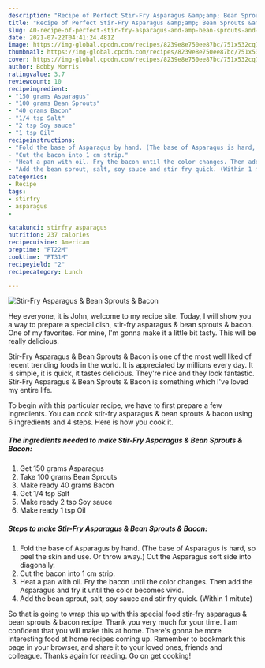 ```yaml
---
description: "Recipe of Perfect Stir-Fry Asparagus &amp;amp; Bean Sprouts &amp;amp; Bacon"
title: "Recipe of Perfect Stir-Fry Asparagus &amp;amp; Bean Sprouts &amp;amp; Bacon"
slug: 40-recipe-of-perfect-stir-fry-asparagus-and-amp-bean-sprouts-and-amp-bacon
date: 2021-07-22T04:41:24.481Z
image: https://img-global.cpcdn.com/recipes/8239e8e750ee87bc/751x532cq70/stir-fry-asparagus-bean-sprouts-bacon-recipe-main-photo.jpg
thumbnail: https://img-global.cpcdn.com/recipes/8239e8e750ee87bc/751x532cq70/stir-fry-asparagus-bean-sprouts-bacon-recipe-main-photo.jpg
cover: https://img-global.cpcdn.com/recipes/8239e8e750ee87bc/751x532cq70/stir-fry-asparagus-bean-sprouts-bacon-recipe-main-photo.jpg
author: Bobby Morris
ratingvalue: 3.7
reviewcount: 10
recipeingredient:
- "150 grams Asparagus"
- "100 grams Bean Sprouts"
- "40 grams Bacon"
- "1/4 tsp Salt"
- "2 tsp Soy sauce"
- "1 tsp Oil"
recipeinstructions:
- "Fold the base of Asparagus by hand. (The base of Asparagus is hard, so peel the skin and use. Or throw away.) Cut the Asparagus soft side into diagonally."
- "Cut the bacon into 1 cm strip."
- "Heat a pan with oil. Fry the bacon until the color changes. Then add the Asparagus and fry it until the color becomes vivid."
- "Add the bean sprout, salt, soy sauce and stir fry quick. (Within 1 mitute)"
categories:
- Recipe
tags:
- stirfry
- asparagus
- 

katakunci: stirfry asparagus  
nutrition: 237 calories
recipecuisine: American
preptime: "PT22M"
cooktime: "PT31M"
recipeyield: "2"
recipecategory: Lunch

---
```



![Stir-Fry Asparagus &amp; Bean Sprouts &amp; Bacon](https://img-global.cpcdn.com/recipes/8239e8e750ee87bc/751x532cq70/stir-fry-asparagus-bean-sprouts-bacon-recipe-main-photo.jpg)

Hey everyone, it is John, welcome to my recipe site. Today, I will show you a way to prepare a special dish, stir-fry asparagus &amp; bean sprouts &amp; bacon. One of my favorites. For mine, I'm gonna make it a little bit tasty. This will be really delicious.

Stir-Fry Asparagus &amp; Bean Sprouts &amp; Bacon is one of the most well liked of recent trending foods in the world. It is appreciated by millions every day. It is simple, it is quick, it tastes delicious. They're nice and they look fantastic. Stir-Fry Asparagus &amp; Bean Sprouts &amp; Bacon is something which I've loved my entire life.




To begin with this particular recipe, we have to first prepare a few ingredients. You can cook stir-fry asparagus &amp; bean sprouts &amp; bacon using 6 ingredients and 4 steps. Here is how you cook it.

<!--inarticleads1-->

##### The ingredients needed to make Stir-Fry Asparagus &amp; Bean Sprouts &amp; Bacon:

1. Get 150 grams Asparagus
1. Take 100 grams Bean Sprouts
1. Make ready 40 grams Bacon
1. Get 1/4 tsp Salt
1. Make ready 2 tsp Soy sauce
1. Make ready 1 tsp Oil




<!--inarticleads2-->

##### Steps to make Stir-Fry Asparagus &amp; Bean Sprouts &amp; Bacon:

1. Fold the base of Asparagus by hand. (The base of Asparagus is hard, so peel the skin and use. Or throw away.) Cut the Asparagus soft side into diagonally.
1. Cut the bacon into 1 cm strip.
1. Heat a pan with oil. Fry the bacon until the color changes. Then add the Asparagus and fry it until the color becomes vivid.
1. Add the bean sprout, salt, soy sauce and stir fry quick. (Within 1 mitute)




So that is going to wrap this up with this special food stir-fry asparagus &amp; bean sprouts &amp; bacon recipe. Thank you very much for your time. I am confident that you will make this at home. There's gonna be more interesting food at home recipes coming up. Remember to bookmark this page in your browser, and share it to your loved ones, friends and colleague. Thanks again for reading. Go on get cooking!

